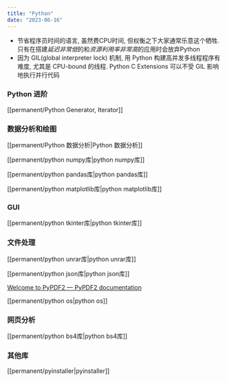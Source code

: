```yaml
---
title: "Python"
date: "2023-06-16"
---
```


- 节省程序员时间的语言, 虽然费CPU时间, 但权衡之下大家通常乐意这个牺牲. 只有在搭建*延迟非常低*的和*资源利用率非常高*的应用时会放弃Python
- 因为 GIL(global interpreter lock) 机制, 用 Python 构建高并发多线程程序有难度, 尤其是 CPU-bound 的线程. Python C Extensions 可以不受 GIL 影响地执行并行代码

### Python 进阶
[[permanent/Python Generator, Iterator]]


### 数据分析和绘图
[[permanent/Python 数据分析|Python 数据分析]]

[[permanent/python numpy库|python numpy库]]

[[permanent/python pandas库|python pandas库]]

[[permanent/python matplotlib库|python matplotlib库]]

### GUI
[[permanent/python tkinter库|python tkinter库]]

### 文件处理
[[permanent/python unrar库|python unrar库]]

[[permanent/python json库|python json库]]

[Welcome to PyPDF2 — PyPDF2 documentation](https://pypdf2.readthedocs.io/en/latest/index.html)

[[permanent/python os|python os]]

### 网页分析
[[permanent/python bs4库|python bs4库]]

### 其他库
[[permanent/pyinstaller|pyinstaller]]
